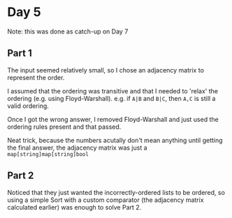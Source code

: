# Day 5

Note: this was done as catch-up on Day 7

## Part 1

The input seemed relatively small, so I chose an adjacency matrix to represent the order.

I assumed that the ordering was transitive and that I needed to 'relax' the ordering (e.g. using Floyd-Warshall). e.g. if `A|B` and `B|C`, then `A,C` is still a valid ordering.

Once I got the wrong answer, I removed Floyd-Warshall and just used the ordering rules present and that passed.

Neat trick, because the numbers acutally don't mean anything until getting the final answer, the adjacency matrix was just a `map[string]map[string]bool`

## Part 2

Noticed that they just wanted the incorrectly-ordered lists to be ordered, so using a simple Sort with a custom comparator (the adjacency matrix calculated earlier) was enough to solve Part 2.